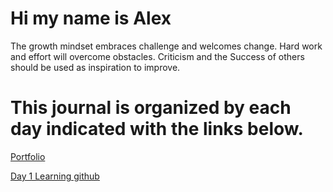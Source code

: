 # Hi my name is Alex

The growth mindset embraces challenge and welcomes change.  Hard work and effort will overcome obstacles.  Criticism and the Success of others should be used as inspiration to improve. 

# This journal is organized by each day indicated with the links below.

[Portfolio](https://github.com/SpaceLobster2311/new-readingnotes)

[Day 1 Learning github](Day1.md)
